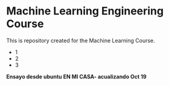 # Machine Learning Engineering Course

This is repository created for the Machine Learning Course.

- 1
- 2
- 3

**Ensayo desde ubuntu EN MI CASA- acualizando Oct 19**